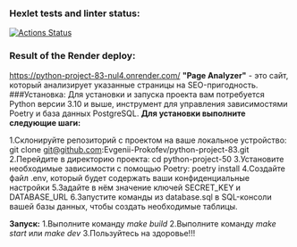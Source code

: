 ### Hexlet tests and linter status:
[![Actions Status](https://github.com/Evgenii-Prokofev/python-project-83/actions/workflows/hexlet-check.yml/badge.svg)](https://github.com/Evgenii-Prokofev/python-project-83/actions)
### Result of the Render deploy:
https://python-project-83-nul4.onrender.com/
**"Page Analyzer"** - это сайт, который анализирует указанные страницы на SEO-пригодность.
###Установка:
Для установки и запуска проекта вам потребуется Python версии 3.10 и выше, инструмент для управления зависимостями Poetry и база данных PostgreSQL.
**Для установки выполните следующие шаги:**

1.Склонируйте репозиторий с проектом на ваше локальное устройство: git clone git@github.com:Evgenii-Prokofev/python-project-83.git
2.Перейдите в директорию проекта: cd python-project-50
3.Установите необходимые зависимости с помощью Poetry: poetry install
4.Создайте файл .env, который будет содержать ваши конфиденциальные настройки
5.Задайте в нём значение ключей SECRET_KEY и DATABASE_URL
6.Запустите команды из database.sql в SQL-консоли вашей базы данных, чтобы создать необходимые таблицы.

**Запуск:**
1.Выполните команду *make build*
2.Выполните команду *make start* или *make dev*
3.Пользуйтесь на здоровье!!! 
